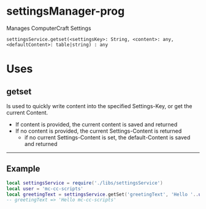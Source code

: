 # settingsManager-prog

Manages ComputerCraft Settings

`settingsService.getset(<settingsKey>: String, <content>: any, <defaultContent>: table|string) : any`

# Uses

## getset

  Is used to quickly write content into the specified Settings-Key, or get the current Content.

- If content is provided, the current content is saved and returned
- If no content is provided, the current Settings-Content is returned
  - if no current Settings-Content is set, the default-Content is saved and returned

---

## Example

```lua
local settingsService = require('./libs/settingsService')
local user = 'mc-cc-scripts'
local greetingText = settingsService.getSet('greetingText', 'Hello '..user, 'Hello User')
-- greetingText => 'Hello mc-cc-scripts'
```
